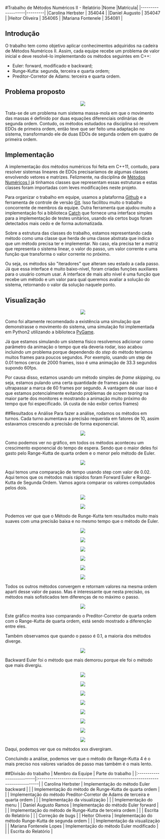 
#Trabalho de Métodos Numéricos II - Relatório
|Nome               |Matrícula|
|-------------------|---------|
|Carolina Herbster  | 354044  |
|Daniel Augusto     | 354047  |
|Heitor Oliveira    | 354065  |
|Mariana Fontenele  | 354081  |

## Introdução
O trabalho tem como objetivo aplicar conhecimentos adquiridos na cadeira de
Métodos Numéricos II. Assim, cada equipe recebe um problema de valor inicial e
deve resolvê-lo implementando os métodos seguintes em C++:

* Euler: forward, modificado e backward;
* Runge-Kutta: segunda, terceira e quarta ordem;
* Preditor-Corretor de Adams: terceira e quarta ordem.

## Problema proposto

<p align="center"><img src="./enunciado.png"/></p>

Trata-se de um problema num sistema massa-mola em que o movimento das massas é
definido por duas equações diferenciais ordinárias de segunda ordem. Contudo,
os métodos estudados na disciplina só resolvem EDOs de primeira ordem, então
teve que ser feito uma adaptação no sistema, transformando ele de duas EDOs de
segunda ordem em quatro de primeira ordem.

## Implementação

A implementação dos métodos numéricos foi feita em C++11, contudo, para resolver
sistemas lineares de EDOs precisaríamos de algumas classes envolvendo vetores e
matrizes. Felizmente, na disciplina de [Métodos Numéricos I][m1] já tínhamos
classes que representam essas estruturas e estas classes foram importadas com
leves modificações neste projeto.

Para organizar o trabalho em equipe, usamos a plataforma [Github][m2] e a
ferramenta de controle de versão [Git][git]. Isso facilitou muito o trabalho
concorrente de membros da equipe. Outra ferramenta que ajudou muito a
implementação foi a biblioteca [Catch][cth] que fornece uma interface simples
para a implementação de testes unitários, usando ela certos bugs foram
detectados mais cedo e de forma automatizada.

Sobre a estrutura das classes do trabalho, estamos representando cada método
como uma classe que herda de uma classe abstrata que indica o que um método
precisa ter e implementar. No caso, ela precisa ter a matriz que representa o
sistema linear, o valor do passo, um valor corrente e uma função que transforma
o valor corrente no próximo.

Ou seja, os métodos são "iteradores" que alteram seu estado a cada passo.
Já que essa interface é muito baixo-nível, foram criadas funções auxiliares
para o usuário comum usar. A interface de mais alto nível é uma função que
recebe um método e um valor para qual queremos avaliar a solução do sistema,
retornando o valor da solução naquele ponto.

[m1]: https://github.com/danisson/final-metodos1 "Github do projeto anterior"
[m2]: https://github.com/danisson/final-metodos2 "Github do projeto atual"
[git]: http://en.wikipedia.org/wiki/Git_%28software%29 "Página do Wikipédia sobre git"
[cth]: https://github.com/philsquared/Catch "Github da biblioteca Catch"

## Visualização

<p align="center"><img src="./visualização.png"/></p>

Como foi altamente recomendado a existência uma simulação que demonstrasse o
movimento do sistema, uma simulação foi implementada em Python2 utilizando a
biblioteca [PyGame][pg].

Já que estamos simulando um sistema físico resolvemos adicionar como parâmetro
da animação o tempo que ela deveria rodar, isso acabou incluindo um problema
porque dependendo do *step* do método teríamos muitos frames para poucos
segundos. Por exemplo, usando um step de 0.01 temos cerca de 2000 frames, isso
é uma animação de 33.3 segundos supondo 60fps.

Por causa disso, estamos usando um método simples de *frame skipping*, ou seja,
estamos pulando uma certa quantidade de frames para não ultrapassar a marca de
60 frames por segundo. A vantagem de usar isso é que estamos potencialmente
evitando problemas de *screen tearing* na maior parte dos monitores e mostrando
a animação muito próximo do tempo que foi especificado. (A custa de não exibir
certos frames)

[pg]: http://en.wikipedia.org/wiki/Pygame "Página do Wikipédia sobre Pygame"

##Resultados e Análise
Para fazer a análise, rodamos os métodos em turnos. Cada turno aumentava a
precisão requerida em fatores de 10, assim estavamos crescendo a precisão de
forma exponencial.

<p align="center"><img src="./tempos.png"/></p>

Como podemos ver no gráfico, em todos os métodos aconteceu um crescimento
exponencial do tempo de espera. Sendo que o maior deles foi gasto pelo
Range-Kutta de quarta ordem e o menor pelo método de Euler.

<p align="center"><img src="./2e-2/Tempos.png"/></p>

Aqui temos uma comparação de tempo usando step com valor de 0.02. Aqui temos que
os métodos mais rápidos foram Forward Euler e Range-Kutta de Segunda Ordem.
Vamos agora comparar os valores computados pelos dois.

<p align="center"><img src="./2e-2/Forward Euler.png"/></p>
<p align="center"><img src="./2e-2/Runge-Kutta 2.png"/></p>

Podemos ver que que o Método de Runge-Kutta tem resultados muito mais suaves com
uma precisão baixa e no mesmo tempo que o método de Euler.

<p align="center"><img src="./2e-2/Backward Euler.png"/></p>
<p align="center"><img src="./2e-2/Euler Modificado.png"/></p>
<p align="center"><img src="./2e-2/Runge-Kutta 3.png"/></p>
<p align="center"><img src="./2e-2/Runge-Kutta 4.png"/></p>
<p align="center"><img src="./2e-2/Preditor-Corretor 3.png"/></p>
<p align="center"><img src="./2e-2/Preditor-Corretor 4.png"/></p>

Todos os outros métodos convergem e retornam valores na mesma ordem aparti
desse valor de passo. Mas é interessante que nesta precisão, os métodos mais
sofisticados tem diferenças de no máximo o passo.

<p align="center"><img src="./2e-2/Preditor4 vs K4.png"/></p>

Este gráfico mostra isso comparando o Preditor-Corretor de quarta ordem com o
Range-Kutta de quarta ordem, está sendo mostrado a diferenção entre eles.

Também observamos que quando o passo é 0.1, a maioria dos métodos diverge.
<p align="center"><img src="./1e-1/Tempos.jpg"/></p>
Backward Euler foi o método que mais demorou porque ele foi o método que mais 
divergiu.

<p align="center"><img src="./1e-1/Forward Euler.png"/></p>
<p align="center"><img src="./1e-1/Backward Euler.png"/></p>
<p align="center"><img src="./1e-1/Euler Modificado.png"/></p>
<p align="center"><img src="./1e-1/Runge-Kutta 2.png"/></p>
<p align="center"><img src="./1e-1/Runge-Kutta 3.png"/></p>
<p align="center"><img src="./1e-1/Runge-Kutta 4.png"/></p>
<p align="center"><img src="./1e-1/Preditor-Corretor 3.png"/></p>
<p align="center"><img src="./1e-1/Preditor-Corretor 4.png"/></p>

Daqui, podemos ver que os métodos xxx divergiram.

Concluindo a análise, podemos ver que o método de Range-Kutta 4 é o mais preciso
nos valores variados de passo mas também é o mais lento.

##Divisão do trabalho
| Membro da Equipe          | Parte do trabalho                                                             |
|:--------------------------|:------------------------------------------------------------------------------|
| Carolina Herbster         | Implementação do método Euler backward                                        |
|                           | Implementação do método de Runge-Kutta de quarta ordem                        |
|                           | Implementação do método Preditor-Corretor de Adams de terceira e quarta ordem |
|                           | Implementação da visualização                                                 |
|                           | Implementação do menu                                                         |
| Daniel Augusto Ramos      | Implementação do método Euler forward                                         |
|                           | Implementação do método de Runge-Kutta de terceira ordem                      |
|                           | Escrita do Relatório                                                          |
|                           | Correção de bugs                                                              |
| Heitor Oliveira           | Implementação do método Runge-Kutta de segunda ordem                          |
|                           | Implementação da visualização                                                 |
| Mariana Fontenele Lopes   | Implementação do método Euler modificado                                      |
|                           | Escrita do Relatório                                                          |
